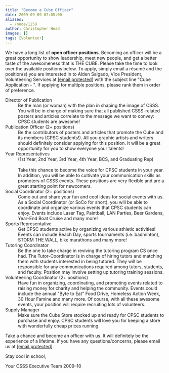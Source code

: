 ```yaml
---
title: "Become a Cube Officer"
date: 2009-09-09 07:05:00
aliases:
  - /node/1258
author: Christopher Head
images: []
tags: [Volunteer]
---
```


<div class="field field-name-body field-type-text-with-summary field-label-hidden"><div class="field-items"><div class="field-item even"><p>We have a long list of <strong>open officer positions</strong>. Becoming an officer will be a great opportunity to show leadership, meet new people, and get a better taste of the awesomeness that is THE CUBE. Please take the time to look over the available positions below. To apply, simply email a r&#xE9;sum&#xE9; and the position(s) you are interested in to Alden Salgado, Vice President, Volunteering Services at <a href="/cdn-cgi/l/email-protection#2452545264504c41475146410a4745"><span class="__cf_email__" data-cfemail="bbcdcbcdfbcfd3ded8ced9de95d8da">[email&#xA0;protected]</span></a> with the subject line &quot;Cube Application - <your name="">&quot;. If applying for multiple positions, please rank them in order of preference.</your></p>
<dl>
<dt>Director of Publication</dt>
<dd>Be the man (or woman) with the plan in shaping the image of CSSS. You will be in charge of making sure that all published CSSS-related posters and articles correlate to the message we want to convey: CPSC students are awesome!</dd>
<dt>Publication Officer (2+ positions)</dt>
<dd>Be the contributors of posters and articles that promote the Cube and its members (CPSC students!). All you graphic artists and writers should definitely consider applying for this position. It will be a great opportunity for you to show everyone your talents!
</dd><dt>Year Representatives</dt>
<dd>(1st Year, 2nd Year, 3rd Year, 4th Year, BCS, and Graduating Rep)<br><br>
Take this chance to become the voice for CPSC students in your year. In addition, you will be able to cultivate your communication skills as promoters of CSSS events. These positions are very flexible and are a great starting point for newcomers.</dd>
<dt>Social Coordinator (2+ positions)</dt>
<dd>Come out and share your fun and cool ideas for social events with us. As a Social Coordinator (or SoCo for short), you will be able to coordinate and organize various events that CPSC students can enjoy. Events include Laser Tag, Paintball, LAN Parties, Beer Gardens, Year-End Boat Cruise and many more!
</dd><dt>Sports Representative</dt>
<dd>Get CPSC students active by organizing various athletic activities! Events can include Beach Day, sports tournaments (i.e. badminton), STORM THE WALL, bike marathons and many more!</dd>
<dt>Tutoring Coordinator</dt>
<dd>Be the one to take charge in reviving the tutoring program CS once had. The Tutor-Coordinator is in charge of hiring tutors and matching them with students interested in being tutored. They will be responsible for any communications required among tutors, students, and faculty. Position may involve setting up tutoring training sessions.</dd>
<dt>Volunteering Coordinator (2+ positions)</dt>
<dd>Have fun in organizing, coordinating, and promoting events related to raising money for charity and helping the community. Events could include the annual &quot;Byte to Eat&quot; Food Drive, Homeless Action Week, 30 Hour Famine and many more. Of course, with all these awesome events, your position will require recruiting lots of volunteers.</dd>
<dt>Supply Manager</dt>
<dd>Make sure the Cube Store stocked up and ready for CPSC students to purchase and enjoy. CPSC students will love you for keeping a store with wonderfully cheap prices running.</dd>
</dl>
<p>Take a chance and become an officer with us. It will definitely be the experience of a lifetime. If you have any questions/concerns, please email us at <a href="/cdn-cgi/l/email-protection#cba8b8b8b88bbfa3aea8bea9aee5a8aa"><span class="__cf_email__" data-cfemail="690a1a1a1a291d010c0a1c0b0c470a08">[email&#xA0;protected]</span></a>.</p>
<p>Stay cool in school,</p>
<p>Your CSSS Executive Team 2009&#x2013;10</p>
</div></div></div>    <footer>
          </footer>
